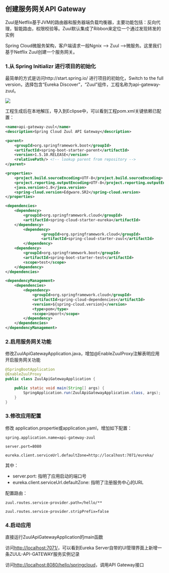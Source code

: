 ## 创建服务网关API Gateway

Zuul是Netflix基于JVM的路由器和服务器端负载均衡器，主要功能包括：反向代理，智能路由，权限校验等。Zuul默认集成了Ribbon来定位一个通过发现转发的实例

Spring Cloud微服务架构，客户端请求一般Ngnix --> Zuul -->微服务。这里我们基于Netflix Zuul创建一个服务网关。

### 1.从 Spring Initializr 进行项目的初始化

最简单的方式是访问http://start.spring.io/ 进行项目的初始化，Switch to the full version，选择包含“Eureka Discover”，“Zuul”组件，工程名称为api-gateway-zuul。

![](https://github.com/cse-sample/springcloud-2-cse/blob/master/springcloud-sample/images/Initializr_zuul_apigate.png)

工程生成后在本地解压，导入到Eclipse中，可以看到工程pom.xml关键依赖已配置：

```xml
<name>api-gateway-zuul</name>
<description>Spring Cloud Zuul API Gateway</description>

<parent>
	<groupId>org.springframework.boot</groupId>
	<artifactId>spring-boot-starter-parent</artifactId>
	<version>1.5.10.RELEASE</version>
	<relativePath/> <!-- lookup parent from repository -->
</parent>

<properties>
	<project.build.sourceEncoding>UTF-8</project.build.sourceEncoding>
	<project.reporting.outputEncoding>UTF-8</project.reporting.outputEncoding>
	<java.version>1.8</java.version>
	<spring-cloud.version>Edgware.SR2</spring-cloud.version>
</properties>

<dependencies>
	<dependency>
		<groupId>org.springframework.cloud</groupId>
		<artifactId>spring-cloud-starter-eureka</artifactId>
	</dependency>
        <dependency>
                <groupId>org.springframework.cloud</groupId>
                <artifactId>spring-cloud-starter-zuul</artifactId>
        </dependency>
	<dependency>
		<groupId>org.springframework.boot</groupId>
		<artifactId>spring-boot-starter-test</artifactId>
		<scope>test</scope>
	</dependency>
</dependencies>

<dependencyManagement>
	<dependencies>
		<dependency>
			<groupId>org.springframework.cloud</groupId>
			<artifactId>spring-cloud-dependencies</artifactId>
			<version>${spring-cloud.version}</version>
			<type>pom</type>
			<scope>import</scope>
		</dependency>
	</dependencies>
</dependencyManagement>
```

### 2.启用服务网关功能

修改ZuulApiGatewayApplication.java，增加@EnableZuulProxy注解表明应用开启服务网关功能

```Java
@SpringBootApplication
@EnableZuulProxy
public class ZuulApiGatewayApplication {

	public static void main(String[] args) {
		SpringApplication.run(ZuulApiGatewayApplication.class, args);
	}
}
```

### 3.修改应用配置
修改 application.propertie或application.yaml，增加如下配置：

```
spring.application.name=api-gateway-zuul

server.port=8080

eureka.client.serviceUrl.defaultZone=http://localhost:7071/eureka/
```
其中：

* server.port: 指明了应用启动的端口号
* eureka.client.serviceUrl.defaultZone: 指明了注册服务中心的URL

配置路由：
```
zuul.routes.service-provider.path=/hello/**

zuul.routes.service-provider.stripPrefix=false
```

### 4.启动应用
直接运行ZuulApiGatewayApplication的main函数

访问[http://localhost:7071/](http://localhost:7071/)，可以看到Eureka Server自带的UI管理界面上新增一条ZUUL-API-GATEWAY服务实例记录

访问[http://localhost:8080/hello/springcloud](http://localhost:8080/hello/springcloud)，调用API Gateway接口
